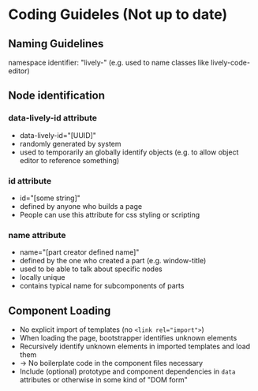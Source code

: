 # Coding Guideles (Not up to date)

## Naming Guidelines
namespace identifier: "lively-"
(e.g. used to name classes like lively-code-editor)

## Node identification

### data-lively-id attribute
* data-lively-id="[UUID]"
* randomly generated by system
* used to temporarily an globally identify objects (e.g. to allow object editor to reference something)

### id attribute
* id="[some string]"
* defined by anyone who builds a page
* People can use this attribute for css styling or scripting

### name attribute
* name="[part creator defined name]"
* defined by the one who created a part (e.g. window-title)
* used to be able to talk about specific nodes
* locally unique
* contains typical name for subcomponents of parts

## Component Loading
* No explicit import of templates (no `<link rel="import">`)
* When loading the page, bootstrapper identifies unknown elements
* Recursively identify unknown elements in imported templates and load them
* -> No boilerplate code in the component files necessary
* Include (optional) prototype and component dependencies in `data` attributes or otherwise in some kind of "DOM form"